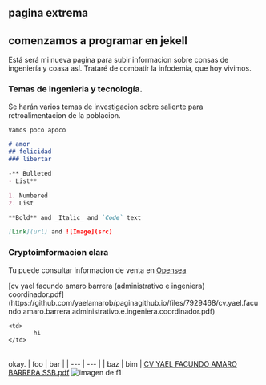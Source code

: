 ## pagina extrema

## comenzamos a programar en jekell

Está será mi nueva pagina para subir informacion sobre consas de ingeniería y coasa así. 
Trataré de combatir la infodemia, que hoy vivimos.
### Temas de ingenieria y tecnología.

Se harán varios temas de investigacion sobre saliente para retroalimentacion de la poblacion. 
```markdown
Vamos poco apoco 

# amor
## felicidad 
### libertar

-** Bulleted
- List**

1. Numbered
2. List

**Bold** and _Italic_ and `Code` text

[Link](url) and ![Image](src)
```
### Cryptoimformacion clara

Tu puede consultar informacion de venta en [Opensea ](https://opensea.io/)
<table>
  <tr>[cv yael facundo amaro barrera (administrativo e ingeniera) coordinador.pdf](https://github.com/yaelamarob/paginagithub.io/files/7929468/cv.yael.facundo.amaro.barrera.administrativo.e.ingeniera.coordinador.pdf)

    <td>
           hi
    </td>
  </tr>
</table>

okay.
| foo | bar |
| --- | --- |
| baz | bim |
[CV YAEL FACUNDO AMARO BARRERA SSB.pdf](https://github.com/yaelamarob/paginagithub.io/files/7929471/CV.YAEL.FACUNDO.AMARO.BARRERA.SSB.pdf)
![imagen de f1](https://user-images.githubusercontent.com/88688927/151027034-b8713e89-358e-4c6e-b2bf-715411020245.jpg)


